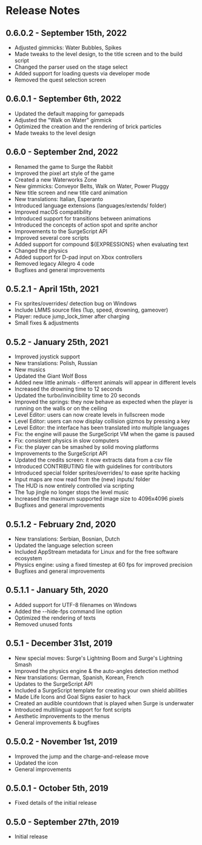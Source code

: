 # Release Notes

## 0.6.0.2 - September 15th, 2022

* Adjusted gimmicks: Water Bubbles, Spikes
* Made tweaks to the level design, to the title screen and to the build script
* Changed the parser used on the stage select
* Added support for loading quests via developer mode
* Removed the quest selection screen

## 0.6.0.1 - September 6th, 2022

* Updated the default mapping for gamepads
* Adjusted the "Walk on Water" gimmick
* Optimized the creation and the rendering of brick particles
* Made tweaks to the level design

## 0.6.0 - September 2nd, 2022

* Renamed the game to Surge the Rabbit
* Improved the pixel art style of the game
* Created a new Waterworks Zone
* New gimmicks: Conveyor Belts, Walk on Water, Power Pluggy
* New title screen and new title card animation
* New translations: Italian, Esperanto
* Introduced language extensions (languages/extends/ folder)
* Improved macOS compatibility
* Introduced support for transitions between animations
* Introduced the concepts of action spot and sprite anchor
* Improvements to the SurgeScript API
* Improved several core scripts
* Added support for compound ${EXPRESSIONS} when evaluating text
* Changed the physics
* Added support for D-pad input on Xbox controllers
* Removed legacy Allegro 4 code
* Bugfixes and general improvements

## 0.5.2.1 - April 15th, 2021

* Fix sprites/overrides/ detection bug on Windows
* Include LMMS source files (1up, speed, drowning, gameover)
* Player: reduce jump_lock_timer after charging
* Small fixes & adjustments

## 0.5.2 - January 25th, 2021

* Improved joystick support
* New translations: Polish, Russian
* New musics
* Updated the Giant Wolf Boss
* Added new little animals - different animals will appear in different levels
* Increased the drowning time to 12 seconds
* Updated the turbo/invincibility time to 20 seconds
* Improved the springs: they now behave as expected when the player is running on the walls or on the ceiling
* Level Editor: users can now create levels in fullscreen mode
* Level Editor: users can now display collision gizmos by pressing a key
* Level Editor: the interface has been translated into multiple languages
* Fix: the engine will pause the SurgeScript VM when the game is paused
* Fix: consistent physics in slow computers
* Fix: the player can be smashed by solid moving platforms
* Improvements to the SurgeScript API
* Updated the credits screen: it now extracts data from a csv file
* Introduced CONTRIBUTING file with guidelines for contributors
* Introduced special folder sprites/overrides/ to ease sprite hacking
* Input maps are now read from the (new) inputs/ folder
* The HUD is now entirely controlled via scripting
* The 1up jingle no longer stops the level music
* Increased the maximum supported image size to 4096x4096 pixels
* Bugfixes and general improvements

## 0.5.1.2 - February 2nd, 2020

* New translations: Serbian, Bosnian, Dutch
* Updated the language selection screen
* Included AppStream metadata for Linux and for the free software ecosystem
* Physics engine: using a fixed timestep at 60 fps for improved precision
* Bugfixes and general improvements

## 0.5.1.1 - January 5th, 2020

* Added support for UTF-8 filenames on Windows
* Added the --hide-fps command line option
* Optimized the rendering of texts
* Removed unused fonts

## 0.5.1 - December 31st, 2019

* New special moves: Surge's Lightning Boom and Surge's Lightning Smash
* Improved the physics engine & the auto-angles detection method
* New translations: German, Spanish, Korean, French
* Updates to the SurgeScript API
* Included a SurgeScript template for creating your own shield abilities
* Made Life Icons and Goal Signs easier to hack
* Created an audible countdown that is played when Surge is underwater
* Introduced multilingual support for font scripts
* Aesthetic improvements to the menus
* General improvements & bugfixes

## 0.5.0.2 - November 1st, 2019

* Improved the jump and the charge-and-release move
* Updated the icon
* General improvements

## 0.5.0.1 - October 5th, 2019

* Fixed details of the initial release

## 0.5.0 - September 27th, 2019

* Initial release
